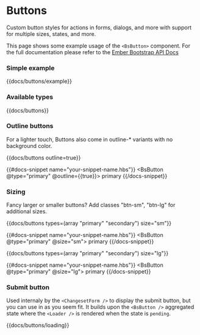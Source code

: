 # Buttons

Custom button styles for actions in forms, dialogs, and more with support for multiple sizes, states, and more.

This page shows some example usage of the `<BsButton>` component. For the full documentation please refer to the
[Ember Bootstrap API Docs](https://www.ember-bootstrap.com/api/classes/Components.Button.html)

### Simple example
{{docs/buttons/example}}

### Available types
{{docs/buttons}}

### Outline buttons

For a lighter touch, Buttons also come in outline-* variants with no background color.

{{docs/buttons outline=true}}

{{#docs-snippet name="your-snippet-name.hbs"}}
  <BsButton @type="primary" @outline={{true}}>
    primary
  </BsButton>
{{/docs-snippet}}

### Sizing

Fancy larger or smaller buttons? Add classes "btn-sm", "btn-lg" for additional sizes.

{{docs/buttons types=(array "primary" "secondary") size="sm"}}

{{#docs-snippet name="your-snippet-name.hbs"}}
  <BsButton @type="primary" @size="sm">
    primary
  </BsButton>
{{/docs-snippet}}

{{docs/buttons types=(array "primary" "secondary") size="lg"}}

{{#docs-snippet name="your-snippet-name.hbs"}}
  <BsButton @type="primary" @size="lg">
    primary
  </BsButton>
{{/docs-snippet}}

### Submit button

Used internaly by the `<ChangesetForm />` to display the submit button, but you can use in as you seem fit.
It builds upon the `<BsButton />` aggregated state where the `<Loader />` is rendered when the state is `pending`.

{{docs/buttons/loading}}